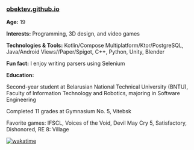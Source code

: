 ### <a href="https://obektev.github.io">obektev.github.io</a>

**Age:** 19

**Interests:** Programming, 3D design, and video games

**Technologies & Tools:** Kotlin/Compose Multiplatform/Ktor/PostgreSQL, Java/Android Views//Paper/Spigot, C++, Python, Unity, Blender

**Fun fact:** I enjoy writing parsers using Selenium

**Education:**

Second-year student at Belarusian National Technical University (BNTU), Faculty of Information Technology and Robotics, majoring in Software Engineering

Completed 11 grades at Gymnasium No. 5, Vitebsk

Favorite games:
IFSCL, Voices of the Void, Devil May Cry 5, Satisfactory, Dishonored, RE 8: Village

[![wakatime](https://wakatime.com/badge/user/018d68bc-2bb1-4065-a3df-96ec60c49f35.svg)](https://wakatime.com/@018d68bc-2bb1-4065-a3df-96ec60c49f35)
